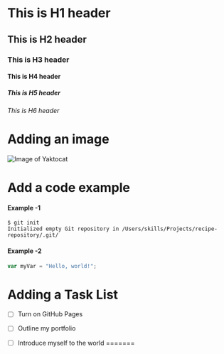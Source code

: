 # This is H1 header #
## This is H2 header ##
### This is H3 header ###
#### This is H4 header ####
##### This is H5 header #####
###### This is H6 header ######




# Adding an image #
![Image of Yaktocat](https://octodex.github.com/images/yaktocat.png)

# Add a code example #
#### Example -1 ####
```
$ git init
Initialized empty Git repository in /Users/skills/Projects/recipe-repository/.git/
```

#### Example -2 ####
``` javascript
var myVar = "Hello, world!";
```

# Adding a Task List #
- [ ] Turn on GitHub Pages
- [ ] Outline my portfolio
- [ ] Introduce myself to the world
=======

